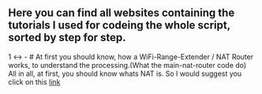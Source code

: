 ## Here you can find all websites containing the tutorials I used for codeing the whole script, sorted by step for step.<br />
 1 <-> - # At first you should know, how a WiFi-Range-Extender / NAT Router works, to understand the processing.(What the main-nat-router code do)<br />
 All in all, at first, you should know whats NAT is. So I would suggest you click on this [link](https://en.wikipedia.org/wiki/Network_address_translation)<br />
